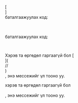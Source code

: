 [<br host>]<br action>баталгаажуулах код:<br code>

<br url><br action>баталгаажуулах код:

<br code>

Хэрэв та өргөдөл гаргаагүй бол [<br host>](<br protocol>//<br host>)<br action>, энэ мессежийг үл тооно уу.

хэрэв та өргөдөл гаргаагүй бол<br url><br action>, энэ мессежийг үл тооно уу.
